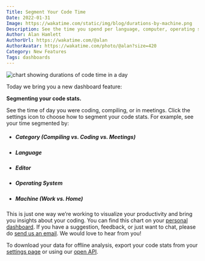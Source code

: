 ```yaml
---
Title: Segment Your Code Time
Date: 2022-01-31
Image: https://wakatime.com/static/img/blog/durations-by-machine.png
Description: See the time you spend per language, computer, operating system, or compiling vs coding.
Author: Alan Hamlett
AuthorUrl: https://wakatime.com/@alan
AuthorAvatar: https://wakatime.com/photo/@alan?size=420
Category: New Features
Tags: dashboards
---
```


<img src="https://wakatime.com/static/img/blog/durations-segmented.gif" class="img-responsive" alt="chart showing durations of code time in a day" />

Today we bring you a new dashboard feature:

**Segmenting your code stats.**

See the time of day you were coding, compiling, or in meetings.
Click the settings icon to choose how to segment your code stats.
For example, see your time segmented by:

* ##### Category (Compiling vs. Coding vs. Meetings)

* ##### Language

* ##### Editor

* ##### Operating System

* ##### Machine (Work vs. Home)


This is just one way we’re working to visualize your productivity and bring you insights about your coding.
You can find this chart on your [personal dashboard][dashboard].
If you have a suggestion, feedback, or just want to chat, please do [send us an email][contact].
We would love to hear from you!

To download your data for offline analysis, export your code stats from your [settings page][settings] or using our [open API][api].

[dashboard]: https://wakatime.com/dashboard
[contact]: https://wakatime.com/help/contact
[settings]: https://wakatime.com/settings
[api]: https://wakatime.com/api
